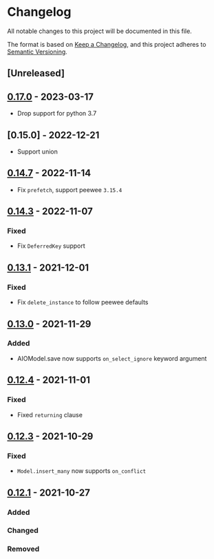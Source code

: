 # Changelog

All notable changes to this project will be documented in this file.

The format is based on [Keep a Changelog](https://keepachangelog.com/en/1.0.0/),
and this project adheres to [Semantic Versioning](https://semver.org/spec/v2.0.0.html).

## [Unreleased]

## [0.17.0] - 2023-03-17

- Drop support for python 3.7

## [0.15.0] - 2022-12-21

- Support union

## [0.14.7] - 2022-11-14

- Fix `prefetch`, support peewee `3.15.4`

## [0.14.3] - 2022-11-07

### Fixed

- Fix `DeferredKey` support

## [0.13.1] - 2021-12-01

### Fixed

- Fix `delete_instance` to follow peewee defaults

## [0.13.0] - 2021-11-29

### Added

- AIOModel.save now supports `on_select_ignore` keyword argument

## [0.12.4] - 2021-11-01

### Fixed

- Fixed `returning` clause

## [0.12.3] - 2021-10-29

### Fixed

- `Model.insert_many` now supports `on_conflict`

## [0.12.1] - 2021-10-27

### Added

### Changed

### Removed

[0.17.0]: https://github.com/klen/peewee-aio/compare/0.14.7...0.17.0
[0.14.7]: https://github.com/klen/peewee-aio/compare/0.14.3...0.14.7
[0.14.3]: https://github.com/klen/peewee-aio/compare/0.13.1...0.14.3
[0.13.1]: https://github.com/klen/peewee-aio/compare/0.13.0...0.13.1
[0.13.0]: https://github.com/klen/peewee-aio/compare/0.12.4...0.13.0
[0.12.4]: https://github.com/klen/peewee-aio/compare/0.12.3...0.12.4
[0.12.3]: https://github.com/klen/peewee-aio/compare/0.12.1...0.12.3
[0.12.1]: https://github.com/klen/peewee-aio/compare/0.1.0...0.12.1
[0.1.0]: https://github.com/klen/peewee-aio/releases/tag/0.1.0

